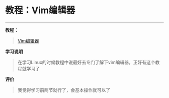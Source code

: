 # 教程：Vim编辑器

---

**教程：**
>[Vim编辑器](https://www.shiyanlou.com/courses/2#)

**学习说明**
>在学习Linux的时候教程中说最好去专门了解下vim编辑器，正好有这个教程就学习了

**评价**
>我觉得学习前两节就行了，会基本操作就可以了

